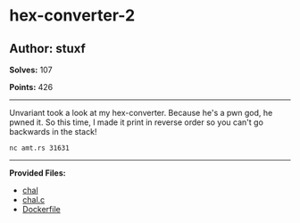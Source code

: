# hex-converter-2

## Author: stuxf

**Solves:** 107

**Points:** 426

---

Unvariant took a look at my hex-converter. Because he's a pwn god, he pwned it. So this time, I made it print in reverse order so you can't go backwards in the stack!

`nc amt.rs 31631`

---

**Provided Files:**

- [chal](./chal/chal)
- [chal.c](./chal/chal.c)
- [Dockerfile](./chal/Dockerfile)
